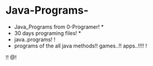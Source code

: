 # Java-Programs-
* Java_Programs from 0-Programer! *
* 30 days programing files! *
* java..programs! !
* programs of the all java methods!!
games..!!
apps..!!!!
  !
  
!!
@!

